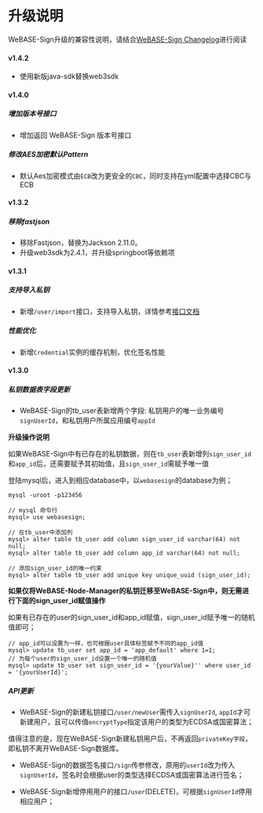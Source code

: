 # 升级说明

WeBASE-Sign升级的兼容性说明，请结合[WeBASE-Sign Changelog](https://github.com/WeBankFinTech/WeBASE-Sign)进行阅读


#### v1.4.2
- 使用新版java-sdk替换web3sdk

#### v1.4.0

##### 增加版本号接口
- 增加返回 WeBASE-Sign 版本号接口

##### 修改AES加密默认Pattern
- 默认Aes加密模式由`ECB`改为更安全的`CBC`，同时支持在yml配置中选择CBC与ECB


#### v1.3.2

##### 移除fastjson
- 移除Fastjson，替换为Jackson 2.11.0。
- 升级web3sdk为2.4.1，并升级springboot等依赖项

#### v1.3.1

##### 支持导入私钥
- 新增`/user/import`接口，支持导入私钥，详情参考[接口文档](./interfaces.html)

##### 性能优化
- 新增`Credential`实例的缓存机制，优化签名性能

#### v1.3.0

##### 私钥数据表字段更新
- WeBASE-Sign的tb_user表新增两个字段: 私钥用户的唯一业务编号`signUserId`，和私钥用户所属应用编号`appId`

**升级操作说明**

如果WeBASE-Sign中有已存在的私钥数据，则在`tb_user`表新增列`sign_user_id`和`app_id`后，还需要赋予其初始值，且`sign_user_id`需赋予唯一值

登陆mysql后，进入到相应database中，以`webasesign`的database为例；
```
mysql -uroot -p123456

// mysql 命令行
mysql> use webasesign;

// 在tb_user中添加列
mysql> alter table tb_user add column sign_user_id varchar(64) not null;
mysql> alter table tb_user add column app_id varchar(64) not null;

// 添加sign_user_id的唯一约束
mysql> alter table tb_user add unique key unique_uuid (sign_user_id);

```

**如果仅将WeBASE-Node-Manager的私钥迁移至WeBASE-Sign中，则无需进行下面的sign_user_id赋值操作**

如果有已存在的user的sign_user_id和app_id赋值，sign_user_id赋予唯一的随机值即可；

```
// app_id可以设置为一样，也可根据user具体标签赋予不同的app_id值
mysql> update tb_user set app_id = 'app_default' where 1=1;
// 为每个user的sign_user_id设置一个唯一的随机值
mysql> update tb_user set sign_user_id = '{yourValue}'' where user_id = '{yourUserId}';
```


##### API更新
- WeBASE-Sign的新建私钥接口`/user/newUser`需传入`signUserId`, `appId`才可新建用户，且可以传值`encryptType`指定该用户的类型为ECDSA或国密算法；

值得注意的是，现在WeBASE-Sign新建私钥用户后，不再返回`privateKey字段`，即私钥不离开WeBASE-Sign数据库。

- WeBASE-Sign的数据签名接口`/sign`传参修改，原用的`userId`改为传入`signUserId`，签名时会根据user的类型选择ECDSA或国密算法进行签名；

- WeBASE-Sign新增停用用户的接口`/user`(DELETE)，可根据`signUserId`停用相应用户；
